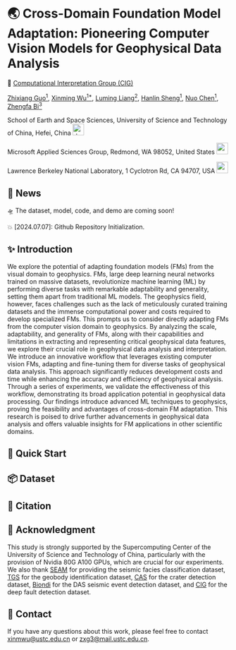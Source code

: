 # 🌏 Cross-Domain Foundation Model Adaptation: Pioneering Computer Vision Models for Geophysical Data Analysis


🏢 [Computational Interpretation Group (CIG)](https://cig.ustc.edu.cn/main.htm) 

[Zhixiang Guo<sup>1</sup>](https://cig.ustc.edu.cn/guo/list.htm), 
[Xinming Wu<sup>1*</sup>](https://cig.ustc.edu.cn/xinming/list.htm), 
[Luming Liang<sup>2</sup>](https://www.microsoft.com/en-us/research/people/lulian/), 
[Hanlin Sheng<sup>1</sup>](https://cig.ustc.edu.cn/hanlin/list.htm), 
[Nuo Chen<sup>1</sup>](https://cig.ustc.edu.cn/nuo/list.htm), 
[Zhengfa Bi<sup>3</sup>](https://profiles.lbl.gov/416831-zhengfa-bi)

School of Earth and Space Sciences, University of Science and Technology of China, Hefei, China 
<img src="https://github.com/ProgrammerZXG/Cross-Domain-Foundation-Model-Adaptation/assets/89449763/399d6c3b-07eb-49dd-b0e9-d2bdb3cb3553" alt="中国科学技术大学_64x64" width="26" height="26">


Microsoft Applied Sciences Group, Redmond, WA 98052, United States
<img src="https://avatars.githubusercontent.com/u/6154722?s=200&v=4" width="26" height="26"> 

Lawrence Berkeley National Laboratory, 1 Cyclotron Rd, CA 94707, USA
<img src="https://www.lbl.gov/wp-content/uploads/2022/09/berkeley-logo.svg" width="26" height="26"> 

## :mega: News
:flying_saucer: The dataset, model, code, and demo are coming soon! 

:collision: [2024.07.07]: Github Repository Initialization. 

## :sparkles: Introduction
We explore the potential of adapting foundation models (FMs) from 
the visual domain to geophysics. FMs, large deep learning neural 
networks trained on massive datasets, revolutionize machine 
learning (ML) by performing diverse tasks with remarkable 
adaptability and generality, setting them apart from traditional
ML models. The geophysics field, however, faces challenges 
such as the lack of meticulously curated training datasets 
and the immense computational power and costs required to 
develop specialized FMs. This prompts us to consider directly 
adapting FMs from the computer vision domain to geophysics. 
By analyzing the scale, adaptability, and generality of FMs, 
along with their capabilities and limitations in extracting 
and representing critical geophysical data features, we explore 
their crucial role in geophysical data analysis and interpretation. 
We introduce an innovative workflow that leverages existing 
computer vision FMs, adapting and fine-tuning them for diverse 
tasks of geophysical 
data analysis. This approach significantly reduces development 
costs and time while enhancing the accuracy and efficiency of 
geophysical analysis. Through a series of experiments, we 
validate the effectiveness of this workflow, demonstrating 
its broad application potential in geophysical data processing. 
Our findings introduce advanced ML techniques to geophysics, 
proving the feasibility and advantages of cross-domain FM adaptation. 
This research is poised to drive further advancements in geophysical 
data analysis and offers valuable insights for FM applications 
in other scientific domains.

##  🚀 Quick Start

## :package: Dataset

## :bookmark: Citation

## :memo: Acknowledgment
This study is strongly supported by the Supercomputing 
Center of the University of Science and Technology of China, 
particularly with the provision of Nvidia 80G A100 GPUs, 
which are crucial for our experiments. 
We also thank [SEAM](https://seg.org/SEAM) for providing the seismic facies classification dataset, 
[TGS](https://www.kaggle.com/competitions/tgs-salt-identification-challenge) for the geobody identification dataset, 
[CAS](https://moon.bao.ac.cn) for the crater detection dataset, 
[Biondi](https://www.science.org/doi/full/10.1126/sciadv.adi9878) for the DAS seismic event detection dataset, 
and [CIG](https://cig.ustc.edu.cn/main.htm) for the deep fault detection dataset.

## :postbox: Contact
If you have any questions about this work, 
please feel free to contact xinmwu@ustc.edu.cn or zxg3@mail.ustc.edu.cn.
